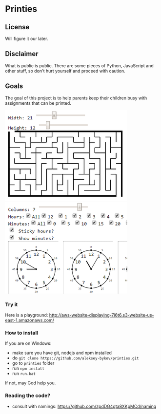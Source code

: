 # Printies

## License
Will figure it our later.

## Disclaimer

What is public is public. There are some pieces of Python, JavaScript and other stuff, so don't hurt yourself and proceed with caution.

## Goals

The goal of this project is to help parents keep their children busy with assignments that can be printed.

<img src="./assets/maze-01.png" />
<img src="./assets/clock-02.png" />

### Try it

Here is a playground: http://aws-website-displaying-7i6t6.s3-website-us-east-1.amazonaws.com/

### How to install 

If you are on Windows:
- make sure you have git, nodejs and npm installed
- do `git clone https://github.com/aleksey-bykov/printies.git`
- go to `printies` folder
- run `npm install`
- run `run.bat`

If not, may God help you.

### Reading the code?
- consult with namings: https://github.com/zpdDG4gta8XKpMCd/naming
